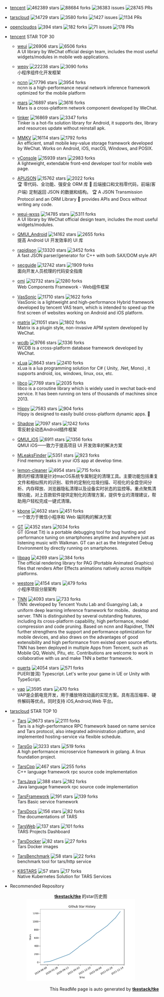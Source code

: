 
+ [tencent](https://github.com/tencent)
![462389 stars](https://img.shields.io/badge/Stars-462389-green)
![88684 forks](https://img.shields.io/badge/Forks-88684-green)
![36383 issues](https://img.shields.io/badge/Issues-36383-green)
![28745 PRs](https://img.shields.io/badge/PRs-28745-green)

+ [tarscloud](https://github.com/tarscloud)
![14729 stars](https://img.shields.io/badge/Stars-14729-green)
![3580 forks](https://img.shields.io/badge/Forks-3580-green)
![1427 issues](https://img.shields.io/badge/Issues-1427-green)
![1134 PRs](https://img.shields.io/badge/PRs-1134-green)

+ [opencloudos](https://github.com/opencloudos)
![394 stars](https://img.shields.io/badge/Stars-394-green)
![182 forks](https://img.shields.io/badge/Forks-182-green)
![71 issues](https://img.shields.io/badge/Issues-71-green)
![178 PRs](https://img.shields.io/badge/PRs-178-green)



+ [tencent](https://github.com/tencent) STAR TOP 30
    
    + [weui](https://github.com/tencent/weui) 
    ![26906 stars](https://img.shields.io/badge/Stars-26906-green)
    ![6506 forks](https://img.shields.io/badge/Forks-6506-green)  
    A UI library by WeChat official design team, includes the most useful widgets/modules in mobile web applications.
    
    + [wepy](https://github.com/tencent/wepy) 
    ![22238 stars](https://img.shields.io/badge/Stars-22238-green)
    ![3090 forks](https://img.shields.io/badge/Forks-3090-green)  
    小程序组件化开发框架
    
    + [ncnn](https://github.com/tencent/ncnn) 
    ![17796 stars](https://img.shields.io/badge/Stars-17796-green)
    ![3954 forks](https://img.shields.io/badge/Forks-3954-green)  
    ncnn is a high-performance neural network inference framework optimized for the mobile platform
    
    + [mars](https://github.com/tencent/mars) 
    ![16897 stars](https://img.shields.io/badge/Stars-16897-green)
    ![3616 forks](https://img.shields.io/badge/Forks-3616-green)  
    Mars is a cross-platform network component  developed by WeChat.
    
    + [tinker](https://github.com/tencent/tinker) 
    ![16869 stars](https://img.shields.io/badge/Stars-16869-green)
    ![3347 forks](https://img.shields.io/badge/Forks-3347-green)  
    Tinker is a hot-fix solution library for Android, it supports dex, library and resources update without reinstall apk.
    
    + [MMKV](https://github.com/tencent/MMKV) 
    ![16114 stars](https://img.shields.io/badge/Stars-16114-green)
    ![1792 forks](https://img.shields.io/badge/Forks-1792-green)  
    An efficient, small mobile key-value storage framework developed by WeChat. Works on Android, iOS, macOS, Windows, and POSIX.
    
    + [vConsole](https://github.com/tencent/vConsole) 
    ![15939 stars](https://img.shields.io/badge/Stars-15939-green)
    ![2983 forks](https://img.shields.io/badge/Forks-2983-green)  
    A lightweight, extendable front-end developer tool for mobile web page.
    
    + [APIJSON](https://github.com/tencent/APIJSON) 
    ![15762 stars](https://img.shields.io/badge/Stars-15762-green)
    ![2022 forks](https://img.shields.io/badge/Forks-2022-green)  
    🏆 零代码、全功能、强安全 ORM 库 🚀 后端接口和文档零代码，前端(客户端) 定制返回 JSON 的数据和结构。 🏆 A JSON Transmission Protocol and an ORM Library 🚀  provides APIs and Docs without writing any code.
    
    + [weui-wxss](https://github.com/tencent/weui-wxss) 
    ![14785 stars](https://img.shields.io/badge/Stars-14785-green)
    ![5311 forks](https://img.shields.io/badge/Forks-5311-green)  
    A UI library by WeChat official design team, includes the most useful widgets/modules.
    
    + [QMUI_Android](https://github.com/tencent/QMUI_Android) 
    ![14162 stars](https://img.shields.io/badge/Stars-14162-green)
    ![2655 forks](https://img.shields.io/badge/Forks-2655-green)  
    提高 Android UI 开发效率的 UI 库
    
    + [rapidjson](https://github.com/tencent/rapidjson) 
    ![13320 stars](https://img.shields.io/badge/Stars-13320-green)
    ![3452 forks](https://img.shields.io/badge/Forks-3452-green)  
    A fast JSON parser/generator for C++ with both SAX/DOM style API
    
    + [secguide](https://github.com/tencent/secguide) 
    ![12742 stars](https://img.shields.io/badge/Stars-12742-green)
    ![1909 forks](https://img.shields.io/badge/Forks-1909-green)  
    面向开发人员梳理的代码安全指南
    
    + [omi](https://github.com/tencent/omi) 
    ![12732 stars](https://img.shields.io/badge/Stars-12732-green)
    ![1280 forks](https://img.shields.io/badge/Forks-1280-green)  
    Web Components Framework - Web组件框架
    
    + [VasSonic](https://github.com/tencent/VasSonic) 
    ![11710 stars](https://img.shields.io/badge/Stars-11710-green)
    ![1622 forks](https://img.shields.io/badge/Forks-1622-green)  
    VasSonic is a lightweight and high-performance Hybrid framework developed by tencent VAS team, which is intended to speed up the first screen of websites working on Android and iOS platform. 
    
    + [matrix](https://github.com/tencent/matrix) 
    ![11051 stars](https://img.shields.io/badge/Stars-11051-green)
    ![1802 forks](https://img.shields.io/badge/Forks-1802-green)  
    Matrix is a plugin style, non-invasive APM system developed by WeChat.
    
    + [wcdb](https://github.com/tencent/wcdb) 
    ![9766 stars](https://img.shields.io/badge/Stars-9766-green)
    ![1336 forks](https://img.shields.io/badge/Forks-1336-green)  
    WCDB is a cross-platform database framework developed by WeChat.
    
    + [xLua](https://github.com/tencent/xLua) 
    ![8643 stars](https://img.shields.io/badge/Stars-8643-green)
    ![2410 forks](https://img.shields.io/badge/Forks-2410-green)  
    xLua is a lua programming solution for  C# ( Unity, .Net, Mono) , it supports android, ios, windows, linux, osx, etc.
    
    + [libco](https://github.com/tencent/libco) 
    ![7769 stars](https://img.shields.io/badge/Stars-7769-green)
    ![2035 forks](https://img.shields.io/badge/Forks-2035-green)  
    libco is a coroutine library which is widely used in wechat  back-end service. It has been running on tens of thousands of machines since 2013.
    
    + [Hippy](https://github.com/tencent/Hippy) 
    ![7583 stars](https://img.shields.io/badge/Stars-7583-green)
    ![904 forks](https://img.shields.io/badge/Forks-904-green)  
    Hippy is designed to easily build cross-platform dynamic apps. 👏
    
    + [Shadow](https://github.com/tencent/Shadow) 
    ![7097 stars](https://img.shields.io/badge/Stars-7097-green)
    ![1242 forks](https://img.shields.io/badge/Forks-1242-green)  
    零反射全动态Android插件框架
    
    + [QMUI_iOS](https://github.com/tencent/QMUI_iOS) 
    ![6911 stars](https://img.shields.io/badge/Stars-6911-green)
    ![1356 forks](https://img.shields.io/badge/Forks-1356-green)  
    QMUI iOS——致力于提高项目 UI 开发效率的解决方案
    
    + [MLeaksFinder](https://github.com/tencent/MLeaksFinder) 
    ![5351 stars](https://img.shields.io/badge/Stars-5351-green)
    ![923 forks](https://img.shields.io/badge/Forks-923-green)  
    Find memory leaks in your iOS app at develop time.
    
    + [lemon-cleaner](https://github.com/tencent/lemon-cleaner) 
    ![4954 stars](https://img.shields.io/badge/Stars-4954-green)
    ![715 forks](https://img.shields.io/badge/Forks-715-green)  
    腾讯柠檬清理是针对macOS系统专属制定的清理工具。主要功能包括重复文件和相似照片的识别、软件的定制化垃圾扫描、可视化的全盘空间分析、内存释放、浏览器隐私清理以及设备实时状态的监控等。重点聚焦清理功能，对上百款软件提供定制化的清理方案，提供专业的清理建议，帮助用户轻松完成一键式清理。
    
    + [kbone](https://github.com/tencent/kbone) 
    ![4632 stars](https://img.shields.io/badge/Stars-4632-green)
    ![451 forks](https://img.shields.io/badge/Forks-451-green)  
    一个致力于微信小程序和 Web 端同构的解决方案
    
    + [GT](https://github.com/tencent/GT) 
    ![4352 stars](https://img.shields.io/badge/Stars-4352-green)
    ![1034 forks](https://img.shields.io/badge/Forks-1034-green)  
    GT (Great Tit) is a portable debugging tool for bug hunting and performance tuning on smartphones anytime and anywhere just as listening music with Walkman. GT can act as the Integrated Debug Environment by directly running on smartphones.
    
    + [libpag](https://github.com/tencent/libpag) 
    ![4269 stars](https://img.shields.io/badge/Stars-4269-green)
    ![384 forks](https://img.shields.io/badge/Forks-384-green)  
    The official rendering library for PAG (Portable Animated Graphics) files that renders After Effects animations natively across multiple platforms.
    
    + [westore](https://github.com/tencent/westore) 
    ![4154 stars](https://img.shields.io/badge/Stars-4154-green)
    ![479 forks](https://img.shields.io/badge/Forks-479-green)  
    小程序项目分层架构
    
    + [TNN](https://github.com/tencent/TNN) 
    ![4093 stars](https://img.shields.io/badge/Stars-4093-green)
    ![733 forks](https://img.shields.io/badge/Forks-733-green)  
    TNN: developed by Tencent Youtu Lab and Guangying Lab, a uniform deep learning inference framework for mobile、desktop and server. TNN is distinguished by several outstanding features, including its cross-platform capability, high performance, model compression and code pruning. Based on ncnn and Rapidnet, TNN further strengthens the support and performance optimization for mobile devices, and also draws on the advantages of good extensibility and high performance from existed open source efforts. TNN has been deployed in multiple Apps from Tencent, such as Mobile QQ, Weishi, Pitu, etc. Contributions are welcome to work in collaborative with us and make TNN a better framework. 
    
    + [puerts](https://github.com/tencent/puerts) 
    ![4054 stars](https://img.shields.io/badge/Stars-4054-green)
    ![571 forks](https://img.shields.io/badge/Forks-571-green)  
    PUER(普洱) Typescript. Let's write your game in UE or Unity with TypeScript.
    
    + [vap](https://github.com/tencent/vap) 
    ![3595 stars](https://img.shields.io/badge/Stars-3595-green)
    ![470 forks](https://img.shields.io/badge/Forks-470-green)  
    VAP是企鹅电竞开发，用于播放特效动画的实现方案。具有高压缩率、硬件解码等优点。同时支持 iOS,Android,Web 平台。
    

+ [tarscloud](https://github.com/tarscloud) STAR TOP 10
    
    + [Tars](https://github.com/tarscloud/Tars) 
    ![9673 stars](https://img.shields.io/badge/Stars-9673-green)
    ![2111 forks](https://img.shields.io/badge/Forks-2111-green)  
    Tars is a high-performance RPC framework based on name service and Tars protocol, also integrated administration platform, and implemented hosting-service via flexible schedule.
    
    + [TarsGo](https://github.com/tarscloud/TarsGo) 
    ![3233 stars](https://img.shields.io/badge/Stars-3233-green)
    ![519 forks](https://img.shields.io/badge/Forks-519-green)  
    A  high performance microservice  framework  in golang. A linux foundation project.
    
    + [TarsCpp](https://github.com/tarscloud/TarsCpp) 
    ![467 stars](https://img.shields.io/badge/Stars-467-green)
    ![255 forks](https://img.shields.io/badge/Forks-255-green)  
    C++ language framework rpc source code implementation
    
    + [TarsJava](https://github.com/tarscloud/TarsJava) 
    ![388 stars](https://img.shields.io/badge/Stars-388-green)
    ![182 forks](https://img.shields.io/badge/Forks-182-green)  
    Java language framework rpc source code implementation
    
    + [TarsFramework](https://github.com/tarscloud/TarsFramework) 
    ![191 stars](https://img.shields.io/badge/Stars-191-green)
    ![139 forks](https://img.shields.io/badge/Forks-139-green)  
    Tars Basic service framework
    
    + [TarsDocs](https://github.com/tarscloud/TarsDocs) 
    ![156 stars](https://img.shields.io/badge/Stars-156-green)
    ![82 forks](https://img.shields.io/badge/Forks-82-green)  
    The documentations of TARS
    
    + [TarsWeb](https://github.com/tarscloud/TarsWeb) 
    ![137 stars](https://img.shields.io/badge/Stars-137-green)
    ![101 forks](https://img.shields.io/badge/Forks-101-green)  
    TARS Projects Dashboard
    
    + [TarsDocker](https://github.com/tarscloud/TarsDocker) 
    ![82 stars](https://img.shields.io/badge/Stars-82-green)
    ![27 forks](https://img.shields.io/badge/Forks-27-green)  
    Tars Docker  images
    
    + [TarsBenchmark](https://github.com/tarscloud/TarsBenchmark) 
    ![58 stars](https://img.shields.io/badge/Stars-58-green)
    ![22 forks](https://img.shields.io/badge/Forks-22-green)  
    benchmark tool for tars/http service
    
    + [K8STARS](https://github.com/tarscloud/K8STARS) 
    ![57 stars](https://img.shields.io/badge/Stars-57-green)
    ![17 forks](https://img.shields.io/badge/Forks-17-green)  
    Native Kubernetes  Solution for TARS Services
    


+ Recommended Repository  
<p align="center">
      <strong>
        <a href="https://github.com/tkestack/tke" target="_blank">tkestack/tke</a>
      </strong>  的star历史图
  <br>
  <img src="https://raw.githubusercontent.com/ButterAndButterfly/GithubTools/master/data/stars_history.jpg" width="350px"></img>    
</p>

<p align="right">
      This ReadMe page is auto generated by 
      <strong>
        <a href="https://github.com/tkestack/tke" target="_blank">tkestack/tke</a><br>
      </strong>   
</p>
